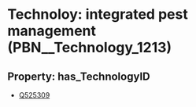 # Technoloy: __integrated pest management__ (PBN__Technology_1213)

## Property: has_TechnologyID

* [Q525309](Q525309)

